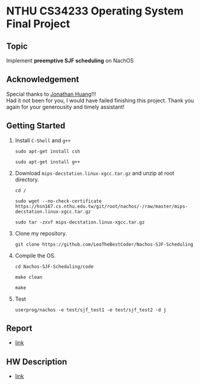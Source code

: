 # NTHU CS34233 Operating System Final Project
## Topic
Implement **preemptive SJF scheduling** on NachOS

## Acknowledgement
Special thanks to [Jonathan Huang](https://github.com/JHuang251998)!!!</br>Had it not been for you, I would have failed finishing this project. Thank you again for your generousity and timely assistant!

## Getting Started
1. Install `C-Shell` and `g++`
    ```
    sudo apt-get install csh
    ```
    ```
    sudo apt-get install g++
    ```
1. Download `mips-decstation.linux-xgcc.tar.gz` and unzip at root directory.
    ```
    cd /
    ```
    ```
    sudo wget --no-check-certificate https://hsn167.cs.nthu.edu.tw/git/root/nachos/-/raw/master/mips-decstation.linux-xgcc.tar.gz
    ```
    ```
    sudo tar -zxvf mips-decstation.linux-xgcc.tar.gz
    ```
1. Clone my repository.
    ```
    git clone https://github.com/LeoTheBestCoder/Nachos-SJF-Scheduling
    ``` 
1. Compile the OS.
    ```
    cd Nachos-SJF-Scheduling/code
    ```
    ```
    make clean
    ```
    ```
    make
    ```
1. Test
    ```
    userprog/nachos -e test/sjf_test1 -e test/sjf_test2 -d j
    ```

## Report
* [link](report/Final_Report_12.pdf)

## HW Description
* [link](HW_description/1102_OS_programming_project_Nachos.pdf)
